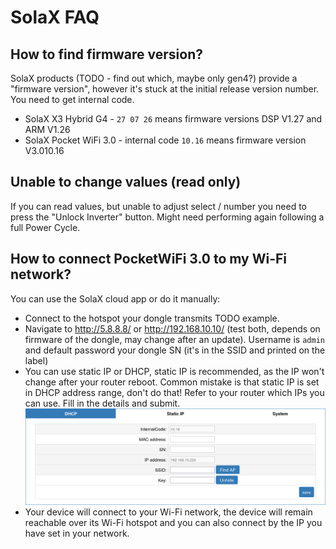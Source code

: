 # SolaX FAQ

## How to find firmware version?

SolaX products (TODO - find out which, maybe only gen4?) provide a "firmware version", however it's stuck at the initial release version number. You need to get internal code. 

* SolaX X3 Hybrid G4 - `27 07 26` means firmware versions DSP V1.27 and ARM V1.26
* SolaX Pocket WiFi 3.0 - internal code `10.16` means firmware version V3.010.16

## Unable to change values (read only)

If you can read values, but unable to adjust select / number you need to press the "Unlock Inverter" button. Might need performing again following a full Power Cycle.

## How to connect PocketWiFi 3.0 to my Wi-Fi network?

You can use the SolaX cloud app or do it manually:

- Connect to the hotspot your dongle transmits TODO example.
- Navigate to <http://5.8.8.8/> or <http://192.168.10.10/> (test both, depends on firmware of the dongle, may change after an update). Username is `admin` and default password your dongle SN (it's in the SSID and printed on the label)
- You can use static IP or DHCP, static IP is recommended, as the IP won't change after your router reboot. Common mistake is that static IP is set in DHCP address range, don't do that! Refer to your router which IPs you can use. Fill in the details and submit.
![SolaX PocketWiFi network settings](images/solax-pocketwifi-network-settings.png)
- Your device will connect to your Wi-Fi network, the device will remain reachable over its Wi-Fi hotspot and you can also connect by the IP you have set in your network.